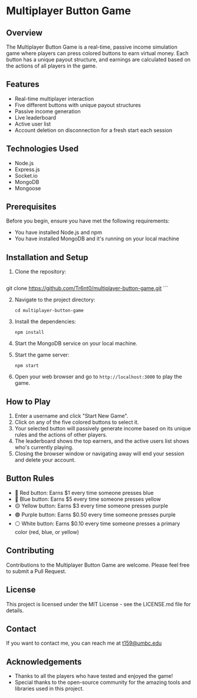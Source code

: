 # Multiplayer Button Game

## Overview

The Multiplayer Button Game is a real-time, passive income simulation game where players can press colored buttons to earn virtual money. Each button has a unique payout structure, and earnings are calculated based on the actions of all players in the game.

## Features

- Real-time multiplayer interaction
- Five different buttons with unique payout structures
- Passive income generation
- Live leaderboard
- Active user list
- Account deletion on disconnection for a fresh start each session

## Technologies Used

- Node.js
- Express.js
- Socket.io
- MongoDB
- Mongoose

## Prerequisites

Before you begin, ensure you have met the following requirements:

- You have installed Node.js and npm
- You have installed MongoDB and it's running on your local machine

## Installation and Setup

1. Clone the repository:
   ```
git clone https://github.com/Tr6nt0/multiplayer-button-game.git   ```


2. Navigate to the project directory:
   ```
   cd multiplayer-button-game
   ```

3. Install the dependencies:
   ```
   npm install
   ```

4. Start the MongoDB service on your local machine.

5. Start the game server:
   ```
   npm start
   ```

6. Open your web browser and go to `http://localhost:3000` to play the game.

## How to Play

1. Enter a username and click "Start New Game".
2. Click on any of the five colored buttons to select it.
3. Your selected button will passively generate income based on its unique rules and the actions of other players.
4. The leaderboard shows the top earners, and the active users list shows who's currently playing.
5. Closing the browser window or navigating away will end your session and delete your account.

## Button Rules

- 🔴 Red button: Earns $1 every time someone presses blue
- 🔵 Blue button: Earns $5 every time someone presses yellow
- 🟡 Yellow button: Earns $3 every time someone presses purple
- 🟣 Purple button: Earns $0.50 every time someone presses purple
- ⚪ White button: Earns $0.10 every time someone presses a primary color (red, blue, or yellow)

## Contributing

Contributions to the Multiplayer Button Game are welcome. Please feel free to submit a Pull Request.

## License

This project is licensed under the MIT License - see the LICENSE.md file for details.

## Contact

If you want to contact me, you can reach me at t159@umbc.edu

## Acknowledgements

- Thanks to all the players who have tested and enjoyed the game!
- Special thanks to the open-source community for the amazing tools and libraries used in this project.
